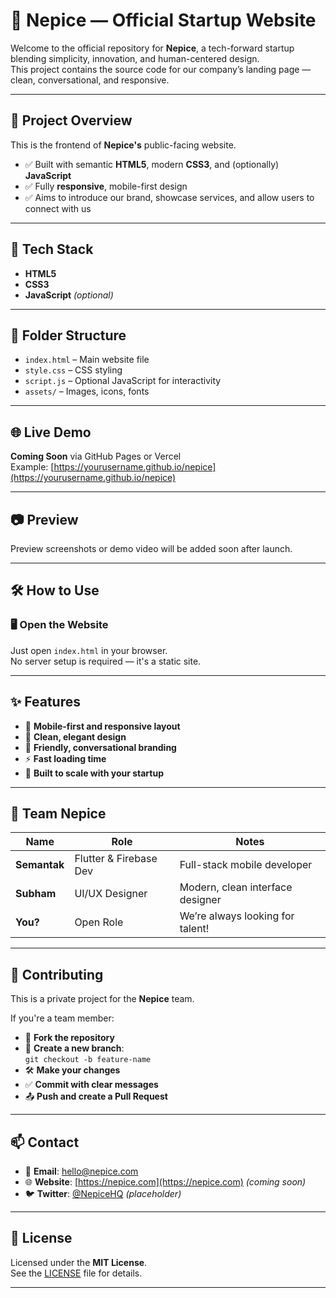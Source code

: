 # 🌟 Nepice — Official Startup Website

Welcome to the official repository for **Nepice**, a tech-forward startup blending simplicity, innovation, and human-centered design.  
This project contains the source code for our company’s landing page — clean, conversational, and responsive.

---

## 🚀 Project Overview

This is the frontend of **Nepice's** public-facing website.

- ✅ Built with semantic **HTML5**, modern **CSS3**, and (optionally) **JavaScript**
- ✅ Fully **responsive**, mobile-first design
- ✅ Aims to introduce our brand, showcase services, and allow users to connect with us

---

## 📱 Tech Stack

- **HTML5**  
- **CSS3**  
- **JavaScript** *(optional)*

---

## 📁 Folder Structure

- `index.html` – Main website file  
- `style.css` – CSS styling  
- `script.js` – Optional JavaScript for interactivity  
- `assets/` – Images, icons, fonts

---

## 🌐 Live Demo

**Coming Soon** via GitHub Pages or Vercel  
Example: [https://yourusername.github.io/nepice](https://yourusername.github.io/nepice)

---

## 📷 Preview

Preview screenshots or demo video will be added soon after launch.

---

## 🛠️ How to Use

### 🖥️ Open the Website

Just open `index.html` in your browser.  
No server setup is required — it's a static site.

---

## ✨ Features

- 📱 **Mobile-first and responsive layout**
- 🎨 **Clean, elegant design**
- 💬 **Friendly, conversational branding**
- ⚡ **Fast loading time**
- 🔧 **Built to scale with your startup**

---

## 👥 Team Nepice

| Name        | Role                   | Notes                             |
|-------------|------------------------|-----------------------------------|
| **Semantak** | Flutter & Firebase Dev | Full-stack mobile developer       |
| **Subham**   | UI/UX Designer         | Modern, clean interface designer  |
| **You?**     | Open Role              | We’re always looking for talent!  |

---

## 🤝 Contributing

This is a private project for the **Nepice** team.

If you're a team member:

- 🔀 **Fork the repository**
- 🌿 **Create a new branch**:  
  `git checkout -b feature-name`
- 🛠️ **Make your changes**
- ✅ **Commit with clear messages**
- 📤 **Push and create a Pull Request**

---

## 📫 Contact

- 📧 **Email**: [hello@nepice.com](mailto:hello@nepice.com)  
- 🌐 **Website**: [https://nepice.com](https://nepice.com) *(coming soon)*  
- 🐦 **Twitter**: [@NepiceHQ](https://twitter.com/) *(placeholder)*

---

## 📄 License

Licensed under the **MIT License**.  
See the [LICENSE](LICENSE) file for details.

---
